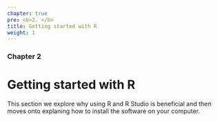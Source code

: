 ```yaml
---
chapter: true
pre: <b>2. </b>
title: Getting started with R 
weight: 1
---
```


### Chapter 2

# Getting started with R

This section we explore why using R and R Studio is beneficial and then moves onto explaning how to install the software on your computer. 